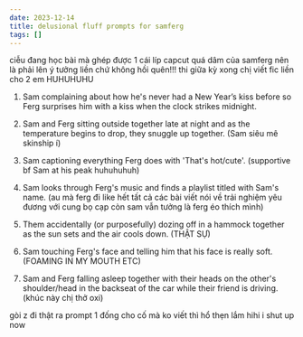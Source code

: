 ```yaml
---
date: 2023-12-14
title: delusional fluff prompts for samferg
tags: []
---
```

 
ciễu đang học bài mà ghép được 1 cái líp capcut quá dâm của samferg nên là phải lên ý tưởng liền chứ không hồi quên!!! thi giữa kỳ xong chị viết fic liền cho 2 em HUHUHUHU

1) Sam complaining about how he's never had a New Year’s kiss before so Ferg surprises him with a kiss when the clock strikes midnight.

2) Sam and Ferg sitting outside together late at night and as the temperature begins to drop, they snuggle up together. (Sam siêu mê skinship í)

3) Sam captioning everything Ferg does with 'That's hot/cute'. (supportive bf Sam at his peak huhuhuhuh)

4) Sam looks through Ferg's music and finds a playlist titled with Sam's name. (au mà ferg đi like hết tất cả các bài viết nói về trải nghiệm yêu đương với cung bọ cạp còn sam vẫn tưởng là ferg éo thích mình)

5) Them accidentally (or purposefully) dozing off in a hammock together as the sun sets and the air cools down. (THẬT SỰ)

6) Sam touching Ferg's face and telling him that his face is really soft. (FOAMING IN MY MOUTH ETC)

7) Sam and Ferg falling asleep together with their heads on the other's shoulder/head in the backseat of the car while their friend is driving. (khúc này chị thở oxi)

gòi z đi thật ra prompt 1 đống cho cố mà ko viết thì hổ thẹn lắm hihi i shut up now
